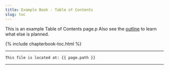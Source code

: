 ```yaml
---
title: Example Book - Table of Contents
slug: toc
---
```


This is an example Table of Contents page.p
Also see the [outline](outline) to learn what else is planned. 

{% include chapterbook-toc.html %}

---
```
This file is located at: {{ page.path }}
```
---
